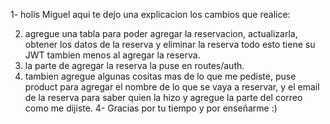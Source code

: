 
1- holis Miguel
aqui te dejo una explicacion los cambios que realice: 

2. agregue una tabla para poder agregar la reservacion, actualizarla, obtener los datos de la reserva y eliminar la reserva todo esto tiene su JWT tambien menos al agregar la reserva.
3. la parte de agregar la reserva la puse en routes/auth. 
4. tambien agregue algunas cositas mas de lo que me pediste, puse product para agregar el nombre de lo que se vaya a reservar, y el email de la reserva para saber quien la hizo y agregue la parte del correo como me dijiste. 
 4- Gracias por tu tiempo y por enseñarme :) 

